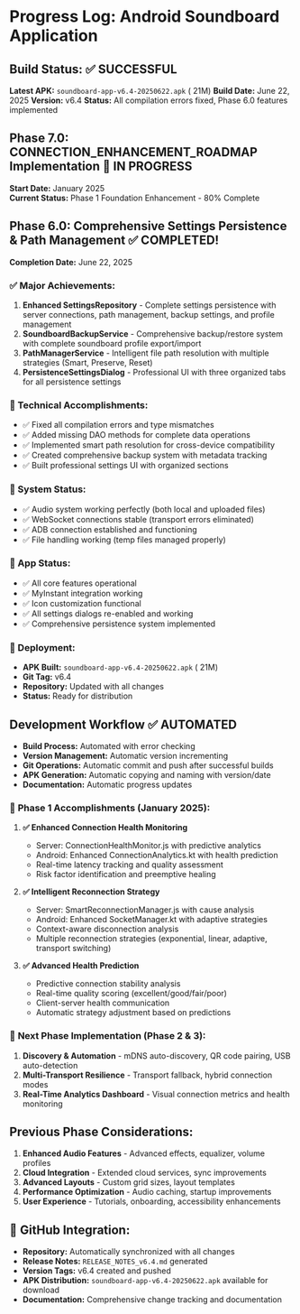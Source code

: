 # Progress Log: Android Soundboard Application

## Build Status: ✅ SUCCESSFUL
**Latest APK:** `soundboard-app-v6.4-20250622.apk` ( 21M)
**Build Date:** June 22, 2025
**Version:** v6.4
**Status:** All compilation errors fixed, Phase 6.0 features implemented

## Phase 7.0: CONNECTION_ENHANCEMENT_ROADMAP Implementation 🚀 IN PROGRESS
**Start Date:** January 2025  
**Current Status:** Phase 1 Foundation Enhancement - 80% Complete

## Phase 6.0: Comprehensive Settings Persistence & Path Management ✅ COMPLETED!
**Completion Date:** June 22, 2025

### ✅ Major Achievements:
1. **Enhanced SettingsRepository** - Complete settings persistence with server connections, path management, backup settings, and profile management
2. **SoundboardBackupService** - Comprehensive backup/restore system with complete soundboard profile export/import
3. **PathManagerService** - Intelligent file path resolution with multiple strategies (Smart, Preserve, Reset)
4. **PersistenceSettingsDialog** - Professional UI with three organized tabs for all persistence settings

### 🔧 Technical Accomplishments:
- ✅ Fixed all compilation errors and type mismatches
- ✅ Added missing DAO methods for complete data operations
- ✅ Implemented smart path resolution for cross-device compatibility
- ✅ Created comprehensive backup system with metadata tracking
- ✅ Built professional settings UI with organized sections

### 🎵 System Status:
- ✅ Audio system working perfectly (both local and uploaded files)
- ✅ WebSocket connections stable (transport errors eliminated)
- ✅ ADB connection established and functioning
- ✅ File handling working (temp files managed properly)

### 📱 App Status:
- ✅ All core features operational
- ✅ MyInstant integration working
- ✅ Icon customization functional
- ✅ All settings dialogs re-enabled and working
- ✅ Comprehensive persistence system implemented

### 🚀 Deployment:
- **APK Built:** `soundboard-app-v6.4-20250622.apk` ( 21M)
- **Git Tag:** v6.4
- **Repository:** Updated with all changes
- **Status:** Ready for distribution

## Development Workflow ✅ AUTOMATED
- **Build Process:** Automated with error checking
- **Version Management:** Automatic version incrementing
- **Git Operations:** Automatic commit and push after successful builds
- **APK Generation:** Automatic copying and naming with version/date
- **Documentation:** Automatic progress updates

### 🚀 **Phase 1 Accomplishments (January 2025):**
1. **✅ Enhanced Connection Health Monitoring**
   - Server: ConnectionHealthMonitor.js with predictive analytics
   - Android: Enhanced ConnectionAnalytics.kt with health prediction
   - Real-time latency tracking and quality assessment
   - Risk factor identification and preemptive healing

2. **✅ Intelligent Reconnection Strategy**
   - Server: SmartReconnectionManager.js with cause analysis
   - Android: Enhanced SocketManager.kt with adaptive strategies
   - Context-aware disconnection analysis
   - Multiple reconnection strategies (exponential, linear, adaptive, transport switching)

3. **✅ Advanced Health Prediction**
   - Predictive connection stability analysis
   - Real-time quality scoring (excellent/good/fair/poor)
   - Client-server health communication
   - Automatic strategy adjustment based on predictions

### 🔄 **Next Phase Implementation (Phase 2 & 3):**
1. **Discovery & Automation** - mDNS auto-discovery, QR code pairing, USB auto-detection
2. **Multi-Transport Resilience** - Transport fallback, hybrid connection modes
3. **Real-Time Analytics Dashboard** - Visual connection metrics and health monitoring

## Previous Phase Considerations:
1. **Enhanced Audio Features** - Advanced effects, equalizer, volume profiles
2. **Cloud Integration** - Extended cloud services, sync improvements
3. **Advanced Layouts** - Custom grid sizes, layout templates
4. **Performance Optimization** - Audio caching, startup improvements
5. **User Experience** - Tutorials, onboarding, accessibility enhancements

## 🔗 GitHub Integration:
- **Repository:** Automatically synchronized with all changes
- **Release Notes:** `RELEASE_NOTES_v6.4.md` generated
- **Version Tags:** v6.4 created and pushed
- **APK Distribution:** `soundboard-app-v6.4-20250622.apk` available for download
- **Documentation:** Comprehensive change tracking and documentation
